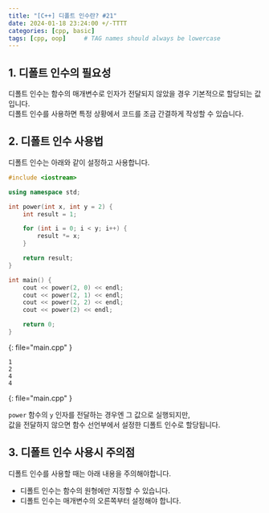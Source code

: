 ```yaml
---
title: "[C++] 디폴트 인수란? #21"
date: 2024-01-18 23:24:00 +/-TTTT
categories: [cpp, basic]
tags: [cpp, oop]     # TAG names should always be lowercase
---
```


## 1. 디폴트 인수의 필요성
디폴트 인수는 함수의 매개변수로 인자가 전달되지 않았을 경우 기본적으로 할당되는 값입니다.<br>
디폴트 인수를 사용하면 특정 상황에서 코드를 조금 간결하게 작성할 수 있습니다.

## 2. 디폴트 인수 사용법
디폴트 인수는 아래와 같이 설정하고 사용합니다.<br>

```cpp
#include <iostream>

using namespace std;

int power(int x, int y = 2) {
    int result = 1;

    for (int i = 0; i < y; i++) {
        result *= x;
    }

    return result;
}

int main() {
    cout << power(2, 0) << endl;
    cout << power(2, 1) << endl;
    cout << power(2, 2) << endl;
    cout << power(2) << endl;

    return 0;
}
```
{: file="main.cpp" }
```
1
2
4
4

```
{: file="main.cpp" }

`power` 함수의 `y` 인자를 전달하는 경우엔 그 값으로 실행되지만,<br>
값을 전달하지 않으면 함수 선언부에서 설정한 디폴트 인수로 할당됩니다.

## 3. 디폴트 인수 사용시 주의점

디폴트 인수를 사용할 때는 아래 내용을 주의해야합니다.

* 디폴트 인수는 함수의 원형에만 지정할 수 있습니다.
* 디폴트 인수는 매개변수의 오른쪽부터 설정해야 합니다.